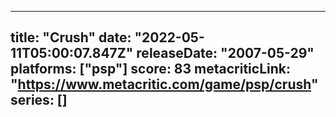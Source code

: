 
---
title: "Crush"
date: "2022-05-11T05:00:07.847Z"
releaseDate: "2007-05-29"
platforms: ["psp"]
score: 83
metacriticLink: "https://www.metacritic.com/game/psp/crush"
series: []
---
